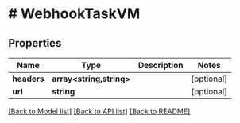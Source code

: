 # # WebhookTaskVM

## Properties

Name | Type | Description | Notes
------------ | ------------- | ------------- | -------------
**headers** | **array<string,string>** |  | [optional]
**url** | **string** |  | [optional]

[[Back to Model list]](../../README.md#models) [[Back to API list]](../../README.md#endpoints) [[Back to README]](../../README.md)
